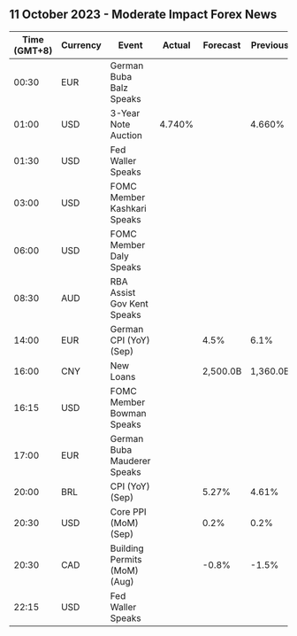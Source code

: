 ## 11 October 2023 - Moderate Impact Forex News

| Time (GMT+8) | Currency | Event | Actual | Forecast | Previous |
|------|----------|-------|--------|----------|----------|
| 00:30 | EUR | German Buba Balz Speaks |  |  |  |
| 01:00 | USD | 3-Year Note Auction | 4.740% |  | 4.660% |
| 01:30 | USD | Fed Waller Speaks |  |  |  |
| 03:00 | USD | FOMC Member Kashkari Speaks |  |  |  |
| 06:00 | USD | FOMC Member Daly Speaks |  |  |  |
| 08:30 | AUD | RBA Assist Gov Kent Speaks |  |  |  |
| 14:00 | EUR | German CPI (YoY) (Sep) |  | 4.5% | 6.1% |
| 16:00 | CNY | New Loans |  | 2,500.0B | 1,360.0B |
| 16:15 | USD | FOMC Member Bowman Speaks |  |  |  |
| 17:00 | EUR | German Buba Mauderer Speaks |  |  |  |
| 20:00 | BRL | CPI (YoY) (Sep) |  | 5.27% | 4.61% |
| 20:30 | USD | Core PPI (MoM) (Sep) |  | 0.2% | 0.2% |
| 20:30 | CAD | Building Permits (MoM) (Aug) |  | -0.8% | -1.5% |
| 22:15 | USD | Fed Waller Speaks |  |  |  |
